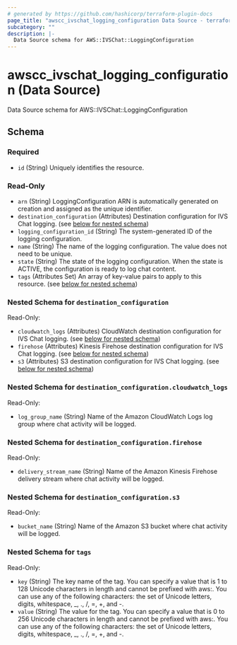 ```yaml
---
# generated by https://github.com/hashicorp/terraform-plugin-docs
page_title: "awscc_ivschat_logging_configuration Data Source - terraform-provider-awscc"
subcategory: ""
description: |-
  Data Source schema for AWS::IVSChat::LoggingConfiguration
---
```


# awscc_ivschat_logging_configuration (Data Source)

Data Source schema for AWS::IVSChat::LoggingConfiguration



<!-- schema generated by tfplugindocs -->
## Schema

### Required

- `id` (String) Uniquely identifies the resource.

### Read-Only

- `arn` (String) LoggingConfiguration ARN is automatically generated on creation and assigned as the unique identifier.
- `destination_configuration` (Attributes) Destination configuration for IVS Chat logging. (see [below for nested schema](#nestedatt--destination_configuration))
- `logging_configuration_id` (String) The system-generated ID of the logging configuration.
- `name` (String) The name of the logging configuration. The value does not need to be unique.
- `state` (String) The state of the logging configuration. When the state is ACTIVE, the configuration is ready to log chat content.
- `tags` (Attributes Set) An array of key-value pairs to apply to this resource. (see [below for nested schema](#nestedatt--tags))

<a id="nestedatt--destination_configuration"></a>
### Nested Schema for `destination_configuration`

Read-Only:

- `cloudwatch_logs` (Attributes) CloudWatch destination configuration for IVS Chat logging. (see [below for nested schema](#nestedatt--destination_configuration--cloudwatch_logs))
- `firehose` (Attributes) Kinesis Firehose destination configuration for IVS Chat logging. (see [below for nested schema](#nestedatt--destination_configuration--firehose))
- `s3` (Attributes) S3 destination configuration for IVS Chat logging. (see [below for nested schema](#nestedatt--destination_configuration--s3))

<a id="nestedatt--destination_configuration--cloudwatch_logs"></a>
### Nested Schema for `destination_configuration.cloudwatch_logs`

Read-Only:

- `log_group_name` (String) Name of the Amazon CloudWatch Logs log group where chat activity will be logged.


<a id="nestedatt--destination_configuration--firehose"></a>
### Nested Schema for `destination_configuration.firehose`

Read-Only:

- `delivery_stream_name` (String) Name of the Amazon Kinesis Firehose delivery stream where chat activity will be logged.


<a id="nestedatt--destination_configuration--s3"></a>
### Nested Schema for `destination_configuration.s3`

Read-Only:

- `bucket_name` (String) Name of the Amazon S3 bucket where chat activity will be logged.



<a id="nestedatt--tags"></a>
### Nested Schema for `tags`

Read-Only:

- `key` (String) The key name of the tag. You can specify a value that is 1 to 128 Unicode characters in length and cannot be prefixed with aws:. You can use any of the following characters: the set of Unicode letters, digits, whitespace, _, ., /, =, +, and -.
- `value` (String) The value for the tag. You can specify a value that is 0 to 256 Unicode characters in length and cannot be prefixed with aws:. You can use any of the following characters: the set of Unicode letters, digits, whitespace, _, ., /, =, +, and -.

